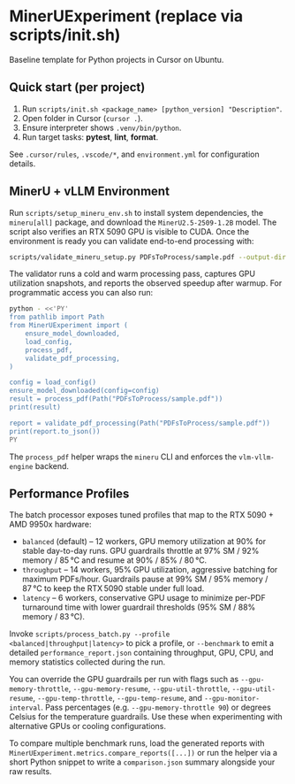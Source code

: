 # MinerUExperiment (replace via scripts/init.sh)

Baseline template for Python projects in Cursor on Ubuntu.

## Quick start (per project)
1. Run `scripts/init.sh <package_name> [python_version] "Description"`.
2. Open folder in Cursor (`cursor .`).
3. Ensure interpreter shows `.venv/bin/python`.
4. Run target tasks: **pytest**, **lint**, **format**.

See `.cursor/rules`, `.vscode/*`, and `environment.yml` for configuration details.

## MinerU + vLLM Environment

Run `scripts/setup_mineru_env.sh` to install system dependencies, the `mineru[all]` package, and download
the `MinerU2.5-2509-1.2B` model. The script also verifies an RTX 5090 GPU is visible to CUDA. Once the
environment is ready you can validate end-to-end processing with:

```bash
scripts/validate_mineru_setup.py PDFsToProcess/sample.pdf --output-dir MDFilesCreated
```

The validator runs a cold and warm processing pass, captures GPU utilization snapshots, and reports
the observed speedup after warmup. For programmatic access you can also run:

```bash
python - <<'PY'
from pathlib import Path
from MinerUExperiment import (
    ensure_model_downloaded,
    load_config,
    process_pdf,
    validate_pdf_processing,
)

config = load_config()
ensure_model_downloaded(config=config)
result = process_pdf(Path("PDFsToProcess/sample.pdf"))
print(result)

report = validate_pdf_processing(Path("PDFsToProcess/sample.pdf"))
print(report.to_json())
PY
```

The `process_pdf` helper wraps the `mineru` CLI and enforces the `vlm-vllm-engine` backend.

## Performance Profiles

The batch processor exposes tuned profiles that map to the RTX 5090 + AMD 9950x hardware:

- `balanced` (default) – 12 workers, GPU memory utilization at 90% for stable day-to-day runs. GPU guardrails throttle at 97% SM / 92% memory / 85 °C and resume at 90% / 85% / 80 °C.
- `throughput` – 14 workers, 95% GPU utilization, aggressive batching for maximum PDFs/hour. Guardrails pause at 99% SM / 95% memory / 87 °C to keep the RTX 5090 stable under full load.
- `latency` – 6 workers, conservative GPU usage to minimize per-PDF turnaround time with lower guardrail thresholds (95% SM / 88% memory / 83 °C).

Invoke `scripts/process_batch.py --profile <balanced|throughput|latency>` to pick a profile, or
`--benchmark` to emit a detailed `performance_report.json` containing throughput, GPU, CPU, and memory
statistics collected during the run.

You can override the GPU guardrails per run with flags such as `--gpu-memory-throttle`,
`--gpu-memory-resume`, `--gpu-util-throttle`, `--gpu-util-resume`, `--gpu-temp-throttle`,
`--gpu-temp-resume`, and `--gpu-monitor-interval`. Pass percentages (e.g. `--gpu-memory-throttle 90`)
or degrees Celsius for the temperature guardrails. Use these when experimenting with alternative GPUs
or cooling configurations.

To compare multiple benchmark runs, load the generated reports with
`MinerUExperiment.metrics.compare_reports([...])` or run the helper via a short Python snippet to write a
`comparison.json` summary alongside your raw results.
